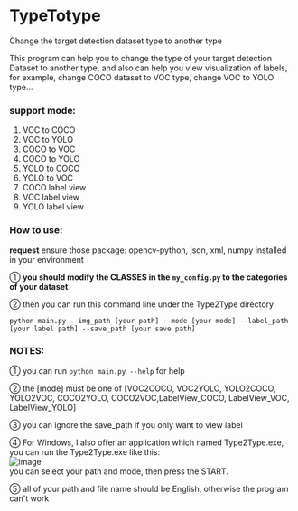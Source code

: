 # TypeTotype
Change the target detection dataset type to another type

This program can help you to change the type of your target detection Dataset to another type, and also can help you view visualization of labels, for example, 
change COCO dataset to VOC type, change VOC to YOLO type...

### support mode:
1. VOC to COCO
2. VOC to YOLO
3. COCO to VOC
4. COCO to YOLO
5. YOLO to COCO
6. YOLO to VOC
7. COCO label view
8. VOC label view
9. YOLO label view


### How to use:

**request**
ensure those package: opencv-python, json, xml, numpy installed in your environment

① **you should modify the CLASSES in the `my_config.py` to the categories of your dataset**

② then you can run this command line under the Type2Type directory

`python main.py --img_path [your path] --mode [your mode] --label_path [your label path] --save_path [your save path]`


### NOTES:
① you can run `python main.py --help` for help

② the [mode] must be one of [VOC2COCO, VOC2YOLO, YOLO2COCO, YOLO2VOC, COCO2YOLO, COCO2VOC,LabelView_COCO, LabelView_VOC, LabelView_YOLO]

③ you can ignore the save_path if you only want to view label

④ For Windows, I also offer an application which named Type2Type.exe, you can run the Type2Type.exe
like this:
<br>
![image](https://user-images.githubusercontent.com/96516755/147052687-13270e97-9391-4de3-a521-4e1817e969bd.png)
<br>
you can select your path and mode, then press the START.

⑤ all of your path and file name should be English, otherwise the program can't work
